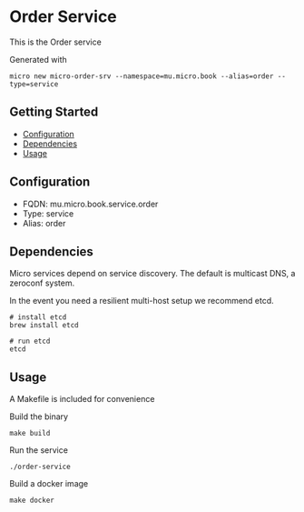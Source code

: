 # Order Service

This is the Order service

Generated with

```
micro new micro-order-srv --namespace=mu.micro.book --alias=order --type=service
```

## Getting Started

- [Configuration](#configuration)
- [Dependencies](#dependencies)
- [Usage](#usage)

## Configuration

- FQDN: mu.micro.book.service.order
- Type: service
- Alias: order

## Dependencies

Micro services depend on service discovery. The default is multicast DNS, a zeroconf system.

In the event you need a resilient multi-host setup we recommend etcd.

```
# install etcd
brew install etcd

# run etcd
etcd
```

## Usage

A Makefile is included for convenience

Build the binary

```
make build
```

Run the service
```
./order-service
```

Build a docker image
```
make docker
```